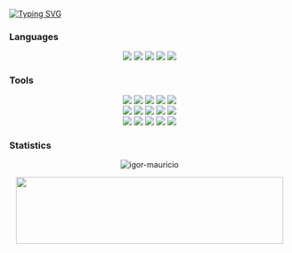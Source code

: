 <a href="https://git.io/typing-svg"><img src="https://readme-typing-svg.demolab.com?font=Press+Start+2P&pause=1000&color=FFFFFF&width=435&lines=Hey%2C+I'm+Igor!;Welcome+to+my+repo;I+love+coding" alt="Typing SVG" /></a>
### Languages
<div align="center">
	<img src="https://img.shields.io/badge/-Go-404040?style=for-the-badge&logo=go&logoColor=6ed8e5&labelColor=282828">
	<img src="https://img.shields.io/badge/c-404040?style=for-the-badge&logo=c&logoColor=c58545&labelColor=282828">
	<img src="https://img.shields.io/badge/c++-404040?style=for-the-badge&logo=c%2B%2B&logoColor=c58545&labelColor=282828">
	<img src="https://img.shields.io/badge/-Python-404040?style=for-the-badge&logo=python&logoColor=ffd948&labelColor=282828">
	<img src="https://img.shields.io/badge/-TypeScript-404040?style=for-the-badge&logo=typescript&logoColor=087ecf&labelColor=282828">
</div>

### Tools
<div align="center">
	<img src="https://img.shields.io/badge/-Git-404040?style=for-the-badge&logo=git&logoColor=f15538&labelColor=282828">
	<img src="https://img.shields.io/badge/Docker-404040?style=for-the-badge&logo=docker&logoColor=1abffa&labelColor=282828">
	<img src="https://img.shields.io/badge/Portainer-404040?style=for-the-badge&logo=portainer&logoColor=1abffa&labelColor=282828">
	<img src="https://img.shields.io/badge/-PostgreSQL-404040?style=for-the-badge&logo=PostgreSQL&logoColor=1abffa&labelColor=282828">
	<img src="https://img.shields.io/badge/-SQLite-404040?style=for-the-badge&logo=sqlite&logoColor=1abffa&labelColor=282828">
</div>
<div align="center">
	<img src="https://img.shields.io/badge/-Figma-404040?style=for-the-badge&logo=figma&logoColor=ffffff&labelColor=282828">
	<img src="https://img.shields.io/badge/-Tailwind CSS-404040?style=for-the-badge&logo=tailwindcss&logoColor=1abffa&labelColor=282828">
	<img src="https://img.shields.io/badge/-Flask-404040?style=for-the-badge&logo=flask&logoColor=ffffff&labelColor=282828">
	<img src="https://img.shields.io/badge/-React-404040?style=for-the-badge&logo=react&logoColor=1abffa&labelColor=282828">
	<img src="https://img.shields.io/badge/-Wails-404040?style=for-the-badge&logo=wails&logoColor=e63835&labelColor=282828">

</div>
<div align="center">
	<img src="https://img.shields.io/badge/-PlatformIO-404040?style=for-the-badge&logo=platformio&logoColor=ff7f00&labelColor=282828">
	<img src="https://img.shields.io/badge/-ESP 32-404040?style=for-the-badge&logo=espressif&logoColor=e63835&labelColor=282828">
	<img src="https://img.shields.io/badge/-Arduino-404040?style=for-the-badge&logo=arduino&logoColor=089a9f&labelColor=282828">
	<img src="https://img.shields.io/badge/-Raspberry Pi-404040?style=for-the-badge&logo=raspberrypi&logoColor=be1848&labelColor=282828">
	<img src="https://img.shields.io/badge/-Node red-404040?style=for-the-badge&logo=node-red&logoColor=e63835&labelColor=282828">
</div>

### Statistics
<p align="center"><img align="center" src="https://github-readme-streak-stats.herokuapp.com/?user=igor-mauricio&" alt="igor-mauricio" /></p>
<div align="center">
	<img 
	style="width: 480px; height:120px;"
	src="https://github-profile-trophy.vercel.app/?username=igor-mauricio&column=4&title=MultiLanguage,Repositories,Experience,Commits">
</div>
